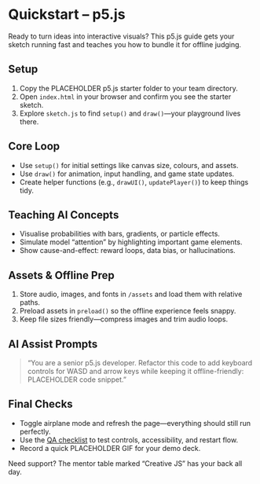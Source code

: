 # Quickstart – p5.js

Ready to turn ideas into interactive visuals? This p5.js guide gets your sketch running fast and teaches you how to bundle it for offline judging.

## Setup

1. Copy the PLACEHOLDER p5.js starter folder to your team directory.
2. Open `index.html` in your browser and confirm you see the starter sketch.
3. Explore `sketch.js` to find `setup()` and `draw()`—your playground lives there.

## Core Loop

- Use `setup()` for initial settings like canvas size, colours, and assets.
- Use `draw()` for animation, input handling, and game state updates.
- Create helper functions (e.g., `drawUI()`, `updatePlayer()`) to keep things tidy.

## Teaching AI Concepts

- Visualise probabilities with bars, gradients, or particle effects.
- Simulate model “attention” by highlighting important game elements.
- Show cause-and-effect: reward loops, data bias, or hallucinations.

## Assets & Offline Prep

1. Store audio, images, and fonts in `/assets` and load them with relative paths.
2. Preload assets in `preload()` so the offline experience feels snappy.
3. Keep file sizes friendly—compress images and trim audio loops.

## AI Assist Prompts

> “You are a senior p5.js developer. Refactor this code to add keyboard controls for WASD and arrow keys while keeping it offline-friendly: PLACEHOLDER code snippet.”

## Final Checks

- Toggle airplane mode and refresh the page—everything should still run perfectly.
- Use the [QA checklist](/ship/qa-checklist) to test controls, accessibility, and restart flow.
- Record a quick PLACEHOLDER GIF for your demo deck.

Need support? The mentor table marked “Creative JS” has your back all day.
